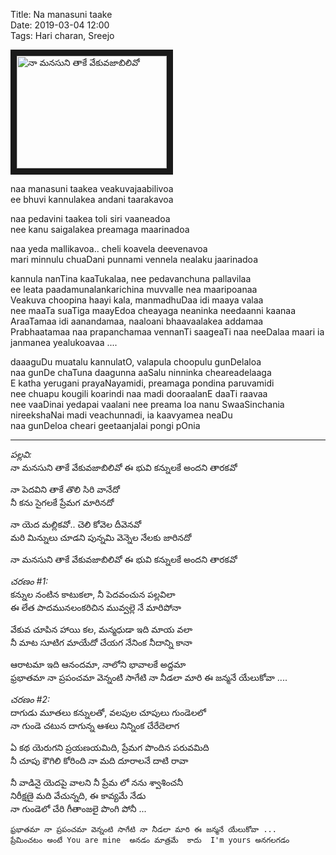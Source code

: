 Title: Na manasuni taake        
Date: 2019-03-04 12:00      
Tags: Hari charan, Sreejo       

<!-- [TOC] -->


<a href="http://www.youtube.com/watch?feature=player_embedded&v=XTz1gjh9ga0
" target="_blank"><img src="http://img.youtube.com/vi/XTz1gjh9ga0/0.jpg" 
alt="నా మనసుని తాకే వేకువజాబిలివో" width="240" height="180" border="10" /></a>


naa manasuni taakea veakuvajaabilivoa   
ee bhuvi kannulakea andani taarakavoa   

naa pedavini taakea toli siri vaaneadoa  
nee kanu saigalakea preamaga maarinadoa   

naa yeda mallikavoa.. cheli koavela deevenavoa  
mari minnulu chuaDani punnami vennela nealaku jaarinadoa   


kannula nanTina kaaTukalaa, nee pedavanchuna pallavilaa   
ee leata paadamunalankarichina muvvalle nea maaripoanaa   
Veakuva choopina haayi kala, manmadhuDaa idi maaya valaa    
nee maaTa suaTiga maayEdoa cheayaga neaninka needaanni kaanaa     
AraaTamaa idi aanandamaa, naaloani bhaavaalakea addamaa    
Prabhaatamaa naa prapanchamaa vennanTi saageaTi naa neeDalaa maari ia janmanea yealukoavaa ....  


daaaguDu muatalu kannulatO, valapula choopulu gunDelaloa  
naa gunDe chaTuna daagunna aaSalu ninninka cheareadelaaga   
E katha yerugani prayaNayamidi, preamaga pondina paruvamidi   
nee chuapu kougili koarindi naa madi dooraalanE daaTi raavaa    
nee vaaDinai yedapai vaalani nee preama loa nanu SwaaSinchania    
nireekshaNai madi veachunnadi, ia kaavyamea neaDu   
naa gunDeloa cheari geetaanjalai pongi pOnia  

----

_పల్లవి:_   
నా మనసుని తాకే వేకువజాబిలివో 
ఈ భువి కన్నులకే అందని తారకవో 

నా పెదవిని తాకే తొలి సిరి వానేదో  
నీ కను సైగలకే ప్రేమగ మారినదో  

నా యెద మల్లికవో.. చెలి కోవెల దీవెనవో  
మరి మిన్నులు చూడని పున్నమి వెన్నెల నేలకు జారినదో   

నా మనసుని తాకే వేకువజాబిలివో 
ఈ భువి కన్నులకే అందని తారకవో

_చరణం #1:_  
కన్నుల నంటిన కాటుకలా, నీ పెదవంచున పల్లవిలా  
ఈ లేత పాదమునలంకరిచిన మువ్వల్లె నే మారిపోనా 

వేకువ చూపిన హాయి కల, మన్మధుడా ఇది మాయ వలా  
నీ మాట సూటిగ మాయేదో చేయగ నేనింక నీదాన్ని కానా   

ఆరాటమా ఇది ఆనందమా, నాలోని భావాలకే అద్దమా  
ఫ్రభాతమా నా ప్రపంచమా వెన్నంటి సాగేటి నా నీడలా మారి ఈ జన్మనే యేలుకోవా ....


_చరణం #2:_   
దాగుడు మూతలు కన్నులతో, వలపుల చూపులు గుండెలలో  
నా గుండె చటున దాగున్న ఆశలు నిన్నింక చేరేదెలాగ   

ఏ కథ యెరుగని ప్రయణయమిది, ప్రేమగ పొందిన పరువమిది   
నీ చూపు కౌగిలి కోరింది నా మది దూరాలనే దాటి రావా  

నీ వాడినై యెదపై వాలని నీ ప్రేమ లో నను శ్వాశించనీ  
నిరీక్షణై మది వేచున్నది, ఈ కావ్యమే నేడు  
నా గుండెలో చేరి గీతాంజలై పొంగి పోనీ ...



    ఫ్రభాతమా నా ప్రపంచమా వెన్నంటి సాగేటి నా నీడలా మారి ఈ జన్మనే యేలుకోవా ...
    ప్రేమించటం అంటే You are mine  అనడం మాత్రమే  కాదు  I'm yours అనగలగడం 


<!-- [Lyrics in English]({filename}/articles/Movies/Geetanjali(2014)/na_manasuni_taake_english.md) -->